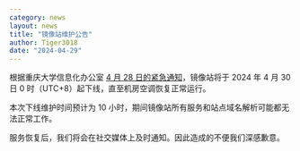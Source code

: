 ```yaml
---
category: news
layout: news
title: "镜像站维护公告"
author: Tiger3018
date: "2024-04-29"
---
```


根据重庆大学信息化办公室 [4 月 28 日的紧急通知](https://net.cqu.edu.cn/info/1007/2620.htm)，镜像站将于 2024 年 4 月 30 日 0 时（UTC+8）起下线，直至机房空调恢复正常运行。

本次下线维护时间预计为 10 小时，期间镜像站所有服务和站点域名解析可能都无法正常工作。

服务恢复后，我们将会在社交媒体上及时通知。因此造成的不便我们深感歉意。
